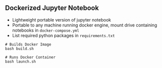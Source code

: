 ## Dockerized Jupyter Notebook
- Lightweight portable version of jupyter notebook
- Portable to any machine running docker engine, mount drive containing notebooks in ```docker-compose.yml```
- List required python packages in ```requirements.txt```

```
# Builds Docker Image
bash build.sh

# Runs Docker Container
bash launch.sh
```
